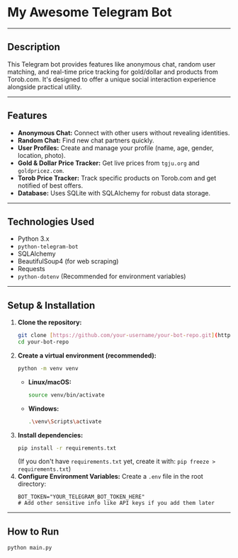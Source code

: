 # My Awesome Telegram Bot

---

## Description
This Telegram bot provides features like anonymous chat, random user matching, and real-time price tracking for gold/dollar and products from Torob.com. It's designed to offer a unique social interaction experience alongside practical utility.

---

## Features
* **Anonymous Chat:** Connect with other users without revealing identities.
* **Random Chat:** Find new chat partners quickly.
* **User Profiles:** Create and manage your profile (name, age, gender, location, photo).
* **Gold & Dollar Price Tracker:** Get live prices from `tgju.org` and `goldpricez.com`.
* **Torob Price Tracker:** Track specific products on Torob.com and get notified of best offers.
* **Database:** Uses SQLite with SQLAlchemy for robust data storage.

---

## Technologies Used
* Python 3.x
* `python-telegram-bot`
* SQLAlchemy
* BeautifulSoup4 (for web scraping)
* Requests
* `python-dotenv` (Recommended for environment variables)

---

## Setup & Installation
1.  **Clone the repository:**
    ```bash
    git clone [https://github.com/your-username/your-bot-repo.git](https://github.com/your-username/your-bot-repo.git)
    cd your-bot-repo
    ```
2.  **Create a virtual environment (recommended):**
    ```bash
    python -m venv venv
    ```
    * **Linux/macOS:**
        ```bash
        source venv/bin/activate
        ```
    * **Windows:**
        ```bash
        .\venv\Scripts\activate
        ```
3.  **Install dependencies:**
    ```bash
    pip install -r requirements.txt
    ```
    (If you don't have `requirements.txt` yet, create it with: `pip freeze > requirements.txt`)
4.  **Configure Environment Variables:**
    Create a `.env` file in the root directory:
    ```
    BOT_TOKEN="YOUR_TELEGRAM_BOT_TOKEN_HERE"
    # Add other sensitive info like API keys if you add them later
    ```

---

## How to Run
```bash
python main.py